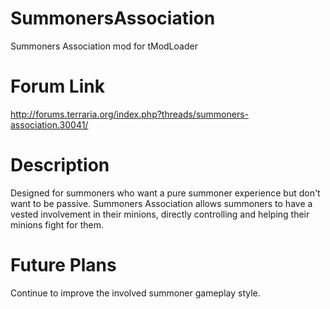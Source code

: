 # SummonersAssociation
Summoners Association mod for tModLoader

# Forum Link
http://forums.terraria.org/index.php?threads/summoners-association.30041/

# Description
Designed for summoners who want a pure summoner experience but don't want to be passive. Summoners Association allows summoners to have a vested involvement in their minions, directly controlling and helping their minions fight for them.

# Future Plans
Continue to improve the involved summoner gameplay style.
